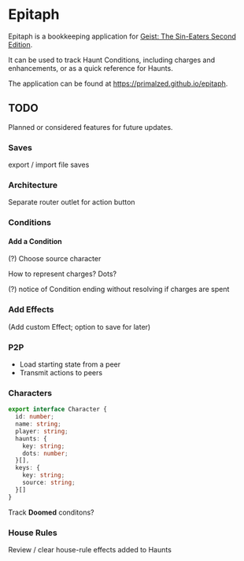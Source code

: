 # Epitaph

Epitaph is a bookkeeping application for [Geist: The Sin-Eaters Second Edition](https://www.kickstarter.com/projects/200664283/geist-the-sin-eaters-2nd-edition).

It can be used to track Haunt Conditions, including charges and enhancements, or as a quick reference for Haunts.

The application can be found at https://primalzed.github.io/epitaph.

## TODO

Planned or considered features for future updates.

### Saves

export / import file saves

### Architecture

Separate router outlet for action button

### Conditions

#### Add a Condition

(?) Choose source character

How to represent charges?  Dots?

(?) notice of Condition ending without resolving if charges are spent

### Add Effects

(Add custom Effect; option to save for later)

### P2P

* Load starting state from a peer
* Transmit actions to peers

### Characters

```typescript
export interface Character {
  id: number;
  name: string;
  player: string;
  haunts: {
    key: string;
    dots: number;
  }[],
  keys: {
    key: string;
    source: string;
  }[]
}
```

Track **Doomed** conditons?

### House Rules

Review / clear house-rule effects added to Haunts
